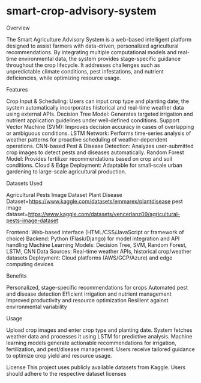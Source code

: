 # smart-crop-advisory-system

Overview

The Smart Agriculture Advisory System is a web-based intelligent platform designed to assist farmers with data-driven, personalized agricultural recommendations. By integrating multiple computational models and real-time environmental data, the system provides stage-specific guidance throughout the crop lifecycle. It addresses challenges such as unpredictable climate conditions, pest infestations, and nutrient deficiencies, while optimizing resource usage.

Features

Crop Input & Scheduling: Users can input crop type and planting date; the system automatically incorporates historical and real-time weather data using external APIs.
Decision Tree Model: Generates targeted irrigation and nutrient application guidelines under well-defined conditions.
Support Vector Machine (SVM): Improves decision accuracy in cases of overlapping or ambiguous conditions.
LSTM Network: Performs time-series analysis of weather patterns for proactive scheduling of weather-dependent operations.
CNN-based Pest & Disease Detection: Analyzes user-submitted crop images to detect pests and diseases automatically.
Random Forest Model: Provides fertilizer recommendations based on crop and soil conditions.
Cloud & Edge Deployment: Adaptable for small-scale urban gardening to large-scale agricultural production.

Datasets Used

Agricultural Pests Image Dataset
Plant Disease Dataset=https://www.kaggle.com/datasets/emmarex/plantdisease
pest image dataset=https://www.kaggle.com/datasets/vencerlanz09/agricultural-pests-image-dataset

Frontend: Web-based interface (HTML/CSS/JavaScript or framework of choice)
Backend: Python (Flask/Django) for model integration and API handling
Machine Learning Models: Decision Tree, SVM, Random Forest, LSTM, CNN
Data Sources: Real-time weather APIs, historical crop/weather datasets
Deployment: Cloud platforms (AWS/GCP/Azure) and edge computing devices

Benefits

Personalized, stage-specific recommendations for crops
Automated pest and disease detection
Efficient irrigation and nutrient management
Improved productivity and resource optimization
Resilient against environmental variability

Usage

Upload crop images and enter crop type and planting date.
System fetches weather data and processes it using LSTM for predictive analysis.
Machine learning models generate actionable recommendations for irrigation, fertilization, and pest/disease management.
Users receive tailored guidance to optimize crop yield and resource usage.

License
This project uses publicly available datasets from Kaggle. Users should adhere to the respective dataset licenses
